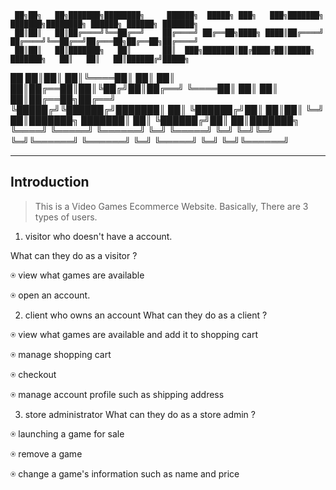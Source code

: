 
     ██╗██╗   ██╗███████╗████████╗     ██████╗  █████╗ ███╗   ███╗███████╗    ███████╗████████╗ ██████╗ ██████╗ ███████╗
     ██║██║   ██║██╔════╝╚══██╔══╝    ██╔════╝ ██╔══██╗████╗ ████║██╔════╝    ██╔════╝╚══██╔══╝██╔═══██╗██╔══██╗██╔════╝
     ██║██║   ██║███████╗   ██║       ██║  ███╗███████║██╔████╔██║█████╗      ███████╗   ██║   ██║   ██║██████╔╝█████╗  
██   ██║██║   ██║╚════██║   ██║       ██║   ██║██╔══██║██║╚██╔╝██║██╔══╝      ╚════██║   ██║   ██║   ██║██╔══██╗██╔══╝  
╚█████╔╝╚██████╔╝███████║   ██║       ╚██████╔╝██║  ██║██║ ╚═╝ ██║███████╗    ███████║   ██║   ╚██████╔╝██║  ██║███████╗
 ╚════╝  ╚═════╝ ╚══════╝   ╚═╝        ╚═════╝ ╚═╝  ╚═╝╚═╝     ╚═╝╚══════╝    ╚══════╝   ╚═╝    ╚═════╝ ╚═╝  ╚═╝╚══════╝
_________________________________________________________________________________________________________________________                                                                                                                        

## Introduction

>This is a Video Games Ecommerce Website. Basically, There are 3 types of users.

1. visitor who doesn't have a account.

What can they do as a visitor ?

⍟ view what games are available

⍟ open an account.


2. client who owns an account
What can they do as a client ?

⍟ view what games are available and add it to shopping cart

⍟ manage shopping cart

⍟ checkout

⍟ manage account profile such as shipping address


3. store administrator
What can they do as a store admin ?

⍟ launching a game for sale

⍟ remove a game

⍟ change a game's information such as name and price

